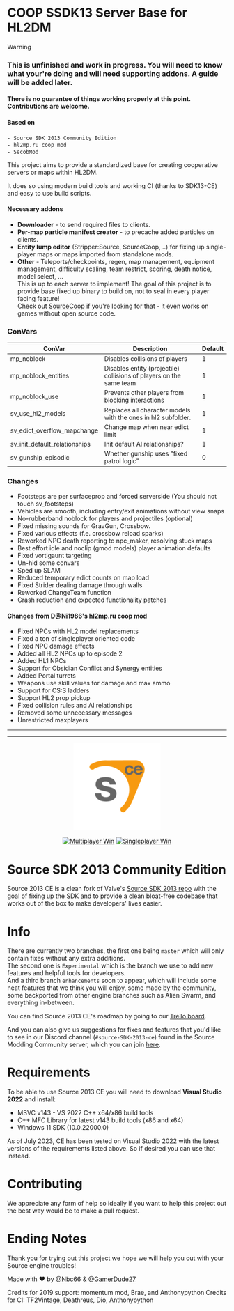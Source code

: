 # COOP SSDK13 Server Base for HL2DM

> [!WARNING]
>### This is unfinished and work in progress. You will need to know what your're doing and will need supporting addons. A guide will be added later.
>#### There is no guarantee of things working properly at this point. Contributions are welcome.


#### Based on
```
- Source SDK 2013 Community Edition
- hl2mp.ru coop mod
- SecobMod
```

This project aims to provide a standardized base for creating cooperative servers or maps within HL2DM.

It does so using modern build tools and working CI (thanks to SDK13-CE) and easy to use build scripts.

#### Necessary addons
- **Downloader** - to send required files to clients.
- **Per-map particle manifest creator** - to precache added particles on clients.
- **Entity lump editor** (Stripper:Source, SourceCoop, ..) for fixing up single-player maps or maps imported from standalone mods.
- **Other** - Teleports/checkpoints, regen, map management, equipment management, difficulty scaling, team restrict, scoring, death notice, model select, ...  
This is up to each server to implement! The goal of this project is to provide base fixed up binary to build on, not to seal in every player facing feature!  
Check out [SourceCoop](https://github.com/ampreeT/SourceCoop/) if you're looking for that - it even works on games without open source code.

### ConVars

| ConVar | Description | Default |
|--------|-------------|---------|
| mp_noblock | Disables collisions of players | 1 |
| mp_noblock_entities | Disables entity (projectile) collisions of players on the same team | 1 |
| mp_noblock_use | Prevents other players from blocking <use> interactions | 1 |
| sv_use_hl2_models | Replaces all character models with the ones in hl2 subfolder. | 1 |
| sv_edict_overflow_mapchange | Change map when near edict limit | 1 |
| sv_init_default_relationships | Init default AI relationships? | 1 |
| sv_gunship_episodic | Whether gunship uses "fixed patrol logic" | 0 |

### Changes

- Footsteps are per surfaceprop and forced serverside (You should not touch sv_footsteps)
- Vehicles are smooth, including entry/exit animations without view snaps
- No-rubberband noblock for players and projectiles (optional)
- Fixed missing sounds for GravGun, Crossbow.
- Fixed various effects (f.e. crossbow reload sparks)
- Reworked NPC death reporting to npc_maker, resolving stuck maps
- Best effort idle and noclip (gmod models) player animation defaults
- Fixed vortigaunt targeting
- Un-hid some convars
- Sped up SLAM
- Reduced temporary edict counts on map load
- Fixed Strider dealing damage through walls
- Reworked ChangeTeam function
- Crash reduction and expected functionality patches

#### Changes from D@Ni1986's hl2mp.ru coop mod
- Fixed NPCs with HL2 model replacements
- Fixed a ton of singleplayer oriented code
- Fixed NPC damage effects
- Added all HL2 NPCs up to episode 2
- Added HL1 NPCs
- Support for Obsidian Conflict and Synergy entities
- Added Portal turrets
- Weapons use skill values for damage and max ammo
- Support for CS:S ladders
- Support HL2 prop pickup
- Fixed collision rules and AI relationships
- Removed some unnecessary messages
- Unrestricted maxplayers

---
---

<p align="center">
  <img src=".assets/sdk2013ce.png" width="200" height="200">
</p>

<div align="center">

 <a href="">[![Multiplayer Win](https://github.com/Nbc66/source-sdk-2013-ce/actions/workflows/MP_windows.yml/badge.svg)](https://github.com/Nbc66/source-sdk-2013-ce/actions/workflows/MP_windows.yml)</a>
<a href="">[![Singleplayer Win](https://github.com/Nbc66/source-sdk-2013-ce/actions/workflows/SP_windows.yml/badge.svg)](https://github.com/Nbc66/source-sdk-2013-ce/actions/workflows/SP_windows.yml)</a>

</div>

# Source SDK 2013 Community Edition
Source 2013 CE is a clean fork of Valve's [Source SDK 2013 repo](https://github.com/valveSoftware/source-sdk-2013) 
with the goal of fixing up the SDK and to provide a clean bloat-free codebase that works out of the box to make developers' lives easier.

# Info
There are currently two branches, the first one being `master` which will only contain fixes without any extra additions.</br>
The second one is `Experimental` which is the branch we use to add new features and helpful tools for developers.</br>
And a third branch `enhancements` soon to appear, which will include some neat features that we think you will enjoy, 
some made by the community, some backported from other engine branches such as Alien Swarm, and everything in-between.

You can find Source 2013 CE's roadmap by going to our [Trello board](https://trello.com/b/MOxQ2iai/source-sdk-2013-community-edition).

And you can also give us suggestions for fixes and features that you'd like to see in our Discord channel (`#source-SDK-2013-ce`) found in the 
Source Modding Community server, which you can join [here](https://discord.gg/BD6WpY5).

# Requirements 
To be able to use Source 2013 CE you will need to download **Visual Studio 2022** and install:
* MSVC v143 - VS 2022 C++ x64/x86 build tools
* C++ MFC Library for latest v143 build tools (x86 and x64)
* Windows 11 SDK (10.0.22000.0)

As of July 2023, CE has been tested on Visual Studio 2022 with the latest versions of the requirements listed above. So if desired you can use that instead.

# Contributing
We appreciate any form of help so ideally if you want to help this project out the best way would be to make a pull request.

# Ending Notes
Thank you for trying out this project we hope we will help you out with your Source engine troubles!

Made with :heart: by [@Nbc66](https://github.com/Nbc66) & [@GamerDude27](https://github.com/GamerDude27)

Credits for 2019 support: momentum mod, Brae, and Anthonypython
Credits for CI: TF2Vintage, Deathreus, Dio, Anthonypython
